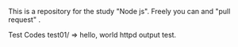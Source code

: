 This is a repository for the study "Node js".
Freely you can and "pull request" .

Test Codes
test01/ => hello, world httpd output test.
